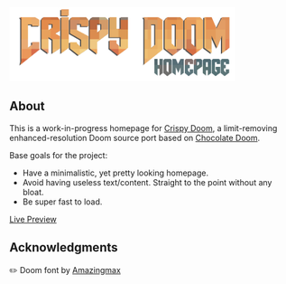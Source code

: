 <img src="repo/banner.png" alt="banner">

## About

This is a work-in-progress homepage for [Crispy Doom](https://github.com/fabiangreffrath/crispy-doom), a limit-removing enhanced-resolution Doom source port based on [Chocolate Doom](https://github.com/chocolate-doom/chocolate-doom).

Base goals for the project:

-   Have a minimalistic, yet pretty looking homepage.
-   Avoid having useless text/content. Straight to the point without any bloat.
-   Be super fast to load.

[Live Preview](https://kiwphi.github.io/crispy-homepage/)

## Acknowledgments

:pencil2: Doom font by [Amazingmax](https://www.dafont.com/amazdoom.font)
